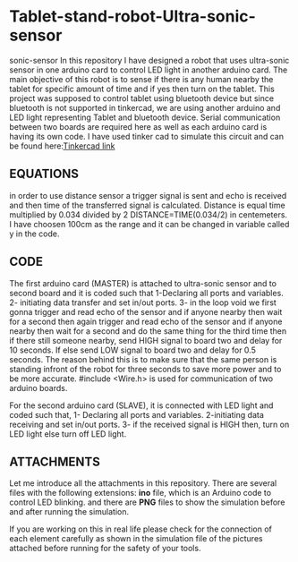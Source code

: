 # Tablet-stand-robot-Ultra-sonic-sensor
sonic-sensor
In this repository I have designed a robot that uses ultra-sonic sensor in one arduino card to control LED light in another arduino card.
The main objective of this robot is to sense if there is any human nearby the tablet for specific amount of time and if yes then turn on the tablet. This project was supposed to control tablet using bluetooth device but since bluetooth is not supported in tinkercad, we are using another arduino and LED light representing Tablet and bluetooth device. Serial communication between two boards are required here as well as each arduino card is having its own code. I have used tinker cad to simulate this circuit and can be found here:[Tinkercad link](https://www.tinkercad.com/things/i2dj9cwRCgx-ultra-sonic-sensor/editel?sharecode=rc-uAUlwxapXdeho-j3yGECvB7mxhBw07iaVfClnzx4)

## EQUATIONS
in order to use distance sensor a trigger signal is sent and echo is received and then time of the transferred signal is calculated. Distance is equal time multiplied by 0.034 divided by 2 DISTANCE=TIME(0.034/2) in centemeters.
I have choosen 100cm as the range and it can be changed in variable called y in the code.


## CODE
The first arduino card (MASTER) is attached to ultra-sonic sensor and to second board and it is coded such that 1-Declaring all ports and variables. 2- initiating data transfer and set in/out ports. 3- in the loop void we first gonna trigger and read echo of the sensor and if anyone nearby then wait for a second then again trigger and read echo of the sensor and if anyone nearby then wait for a second and do the same thing for the third time then if there still someone nearby, send HIGH signal to board two and delay for 10 seconds. If else send LOW signal to board two and delay for 0.5 seconds.
The reason behind this is to make sure that the same person is standing infront of the robot for three seconds to save more power and to be more accurate.
#include <Wire.h> is used for communication of two arduino boards.

For the second arduino card (SLAVE), it is connected with LED light and coded such that, 1- Declaring all ports and variables. 2-initiating data receiving and set in/out ports. 3- if the received signal is HIGH then, turn on LED light else turn off LED light.

## ATTACHMENTS

Let me introduce all the attachments in this repository. There are several files with the following extensions: **ino** file, which is an Arduino code to control LED blinking. and there are **PNG** files to show the simulation before and after running the simulation.

If you are working on this in real life please check for the connection of each element carefully as shown in the simulation file of the pictures attached before running for the safety of your tools.
